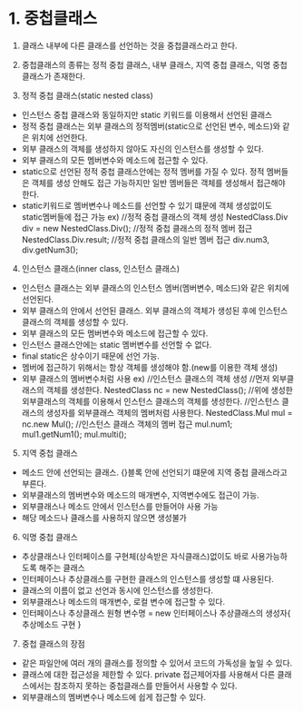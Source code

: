 # 1. 중첩클래스
1. 클래스 내부에 다른 클래스를 선언하는 것을 중첩클래스라고 한다.
2. 중첩클래스의 종류는 정적 중첩 클래스, 내부 클래스, 지역 중첩 클래스, 익명 중첩 클래스가 존재한다.

3. 정적 중첩 클래스(static nested class)
- 인스턴스 중첩 클래스와 동일하지만 static 키워드를 이용해서 선언된 클래스
- 정적 중첩 클래스는 외부 클래스의 정적멤버(static으로 선언된 변수, 메소드)와 같은 위치에 선언한다.
- 외부 클래스의 객체를 생성하지 않아도 자신의 인스턴스를 생성할 수 있다.
- 외부 클래스의 모든 멤버변수와 메소드에 접근할 수 있다.
- static으로 선언된 정적 중첩 클래스안에는 정적 멤버를 가질 수 있다. 정적 멤버들은 객체를 생성 안해도 접근 가능하지만 일반 멤버들은 객체를 생성해서 접근해야 한다.
- static키워드로 멤버변수나 메소드를 선언할 수 있기 떄문에 객체 생성없이도 static멤버들에 접근 가능
 ex) //정적 중첩 클래스의 객체 생성
    NestedClass.Div div = new NestedClass.Div();
    //정적 중첩 클래스의 정적 멤버 접근
    NestedClass.Div.result;
    //정적 중첩 클래스의 일반 멤버 접근
    div.num3, div.getNum3();

4. 인스턴스 클래스(inner class, 인스턴스 클래스)
- 인스턴스 클래스는 외부 클래스의 인스턴스 멤버(멤버변수, 메소드)와 같은 위치에 선언된다.
- 외부 클래스의 안에서 선언된 클래스. 외부 클래스의 객체가 생성된 후에 인스턴스 클래스의 객체를 생성할 수 있다.
- 외부 클래스의 모든 멤버변수와 메소드에 접근할 수 있다.
- 인스턴스 클래스안에는 static 멤버변수를 선언할 수 없다.
- final static은 상수이기 때문에 선언 가능.
- 멤버에 접근하기 위해서는 항상 객체를 생성해야 함.(new를 이용한 객체 생성)
- 외부 클래스의 멤버변수처럼 사용
 ex) //인스턴스 클래스의 객체 생성
    //먼저 외부클래스의 객체를 생성한다.
    NestedClass nc = new NestedClass();
    //위에 생성한 외부클래스의 객체를 이용해서 인스턴스 클래스의 객체를 생성한다.
    //인스턴스 클래스의 생성자를 외부클래스 객체의 멤버처럼 사용한다.
    NestedClass.Mul mul = nc.new Mul();
    //인스턴스 클래스 객체의 멤버 접근
    mul.num1; mul1.getNum1(); mul.multi();

5. 지역 중첩 클래스
- 메소드 안에 선언되는 클래스. {}블록 안에 선언되기 떄문에 지역 중첩 클래스라고 부른다.
- 외부클래스의 멤버변수와 메소드의 매개변수, 지역변수에도 접근이 가능.
- 외부클래스나 메소드 안에서 인스턴스를 만들어야 사용 가능
- 해당 메소드나 클래스를 사용하지 않으면 생성불가

6. 익명 중첩 클래스
- 추상클래스나 인터페이스를 구현체(상속받은 자식클래스)없이도 바로 사용가능하도록 해주는 클래스
- 인터페이스나 추상클래스를 구현한 클래스의 인스턴스를 생성할 떄 사용된다.
- 클래스의 이름이 없고 선언과 동시에 인스턴스를 생성한다.
- 외부클래스나 메소드의 매개변수, 로컬 변수에 접근할 수 있다.
- 인터페이스나 추상클래스 원형 변수명 = new 인터페이스나 추상클래스의 생성자{
    추상메소드 구현
}

7. 중첩 클래스의 장점
- 같은 파일안에 여러 개의 클래스를 정의할 수 있어서 코드의 가독성을 높일 수 있다. 
- 클래스에 대한 접근성을 제한할 수 있다. private 접근제어자를 사용해서 다른 클래스에서는 참조하지 못하는 중첩클래스를 만들어서 사용할 수 있다.
- 외부클래스의 멤버변수나 메소드에 쉽게 접근할 수 있다.
